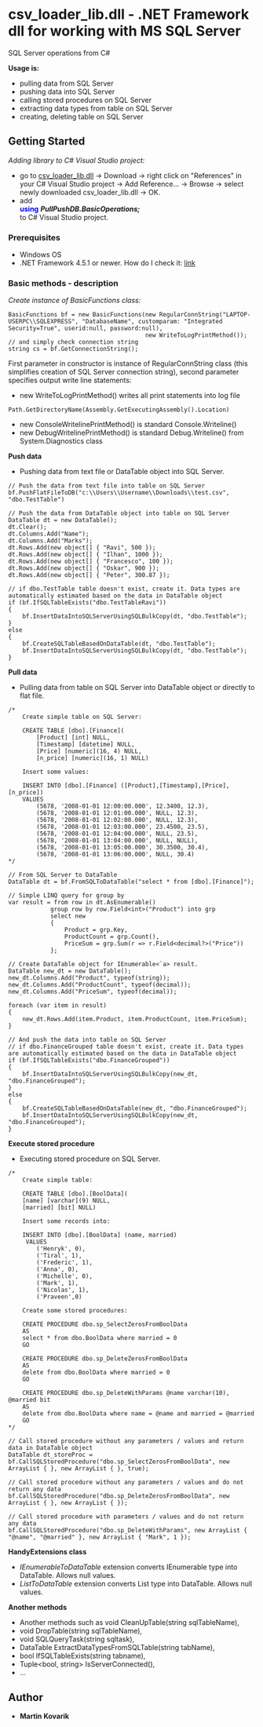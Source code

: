 ﻿# csv_loader_lib.dll - .NET Framework dll for working with MS SQL Server
SQL Server operations from C#

**Usage is:**
* pulling data from SQL Server
* pushing data into SQL Server
* calling stored procedures on SQL Server
* extracting data types from table on SQL Server
* creating, deleting table on SQL Server

## Getting Started
*Adding library to C# Visual Studio project:*
* go to [csv_loader_lib.dll](https://github.com/martinkabe/textfile_to_db_loader/blob/master/csv_loader_lib.dll) -> Download -> right click on "References" in your C# Visual Studio project -> Add Reference... -> Browse -> select newly downloaded csv_loader_lib.dll -> OK.
* add 
<br /> <font color="blue"> **using**</font> <i>**PullPushDB.BasicOperations;**</i>
<br /> to C# Visual Studio project.

### Prerequisites
* Windows OS
* .NET Framework 4.5.1 or newer. How do I check it: [link](https://docs.microsoft.com/en-us/dotnet/framework/migration-guide/how-to-determine-which-versions-are-installed/)

### Basic methods - description
*Create instance of BasicFunctions class:*
```
BasicFunctions bf = new BasicFunctions(new RegularConnString("LAPTOP-USERPC\\SQLEXPRESS", "DatabaseName", customparam: "Integrated Security=True", userid:null, password:null),
                                       new WriteToLogPrintMethod());
// and simply check connection string
string cs = bf.GetConnectionString();
```
First parameter in constructor is instance of RegularConnString class (this simplifies creation of SQL Server connection string), second parameter specifies output write line statements:
* new WriteToLogPrintMethod() writes all print statements into log file
```
Path.GetDirectoryName(Assembly.GetExecutingAssembly().Location)
```
* new ConsoleWritelinePrintMethod() is standard Console.Writeline()
* new DebugWritelinePrintMethod() is standard Debug.Writeline() from System.Diagnostics class

**Push data**
* Pushing data from text file or DataTable object into SQL Server.
```
// Push the data from text file into table on SQL Server
bf.PushFlatFileToDB("c:\\Users\\Username\\Downloads\\test.csv", "dbo.TestTable")

// Push the data from DataTable object into table on SQL Server
DataTable dt = new DataTable();
dt.Clear();
dt.Columns.Add("Name");
dt.Columns.Add("Marks");
dt.Rows.Add(new object[] { "Ravi", 500 });
dt.Rows.Add(new object[] { "Ilhan", 1000 });
dt.Rows.Add(new object[] { "Francesco", 100 });
dt.Rows.Add(new object[] { "Oskar", 900 });
dt.Rows.Add(new object[] { "Peter", 300.87 });

// if dbo.TestTable table doesn't exist, create it. Data types are automatically estimated based on the data in DataTable object
if (bf.IfSQLTableExists("dbo.TestTableRavi"))
{
    bf.InsertDataIntoSQLServerUsingSQLBulkCopy(dt, "dbo.TestTable");
}
else
{
    bf.CreateSQLTableBasedOnDataTable(dt, "dbo.TestTable");
    bf.InsertDataIntoSQLServerUsingSQLBulkCopy(dt, "dbo.TestTable");
}
```

**Pull data**
* Pulling data from table on SQL Server into DataTable object or directly to flat file.
```
/*
    Create simple table on SQL Server:

    CREATE TABLE [dbo].[Finance](
	    [Product] [int] NULL,
	    [Timestamp] [datetime] NULL,
	    [Price] [numeric](16, 4) NULL,
	    [n_price] [numeric](16, 1) NULL)

    Insert some values:

    INSERT INTO [dbo].[Finance] ([Product],[Timestamp],[Price],[n_price])
    VALUES
        (5678, '2008-01-01 12:00:00.000', 12.3400, 12.3),
	    (5678, '2008-01-01 12:01:00.000', NULL, 12.3),
	    (5678, '2008-01-01 12:02:00.000', NULL, 12.3),
	    (5678, '2008-01-01 12:03:00.000', 23.4500, 23.5),
	    (5678, '2008-01-01 12:04:00.000', NULL, 23.5),
	    (5678, '2008-01-01 13:04:00.000', NULL, NULL),
	    (5678, '2008-01-01 13:05:00.000', 30.3500, 30.4),
	    (5678, '2008-01-01 13:06:00.000', NULL, 30.4)
*/

// From SQL Server to DataTable
DataTable dt = bf.FromSQLToDataTable("select * from [dbo].[Finance]");

// Simple LINQ query for group by
var result = from row in dt.AsEnumerable()
            group row by row.Field<int>("Product") into grp
            select new
            {
                Product = grp.Key,
                ProductCount = grp.Count(),
                PriceSum = grp.Sum(r => r.Field<decimal?>("Price"))
            };

// Create DataTable object for IEnumerable<`a> result.
DataTable new_dt = new DataTable();
new_dt.Columns.Add("Product", typeof(string));
new_dt.Columns.Add("ProductCount", typeof(decimal));
new_dt.Columns.Add("PriceSum", typeof(decimal));

foreach (var item in result)
{
    new_dt.Rows.Add(item.Product, item.ProductCount, item.PriceSum);
}

// And push the data into table on SQL Server
// if dbo.FinanceGrouped table doesn't exist, create it. Data types are automatically estimated based on the data in DataTable object
if (bf.IfSQLTableExists("dbo.FinanceGrouped"))
{
    bf.InsertDataIntoSQLServerUsingSQLBulkCopy(new_dt, "dbo.FinanceGrouped");
}
else
{
    bf.CreateSQLTableBasedOnDataTable(new_dt, "dbo.FinanceGrouped");
    bf.InsertDataIntoSQLServerUsingSQLBulkCopy(new_dt, "dbo.FinanceGrouped");
}
```

**Execute stored procedure**
* Executing stored procedure on SQL Server.

```
/*
    Create simple table:

    CREATE TABLE [dbo].[BoolData](
	[name] [varchar](9) NULL,
	[married] [bit] NULL)

    Insert some records into:

    INSERT INTO [dbo].[BoolData] (name, married)
	 VALUES
	    ('Henryk', 0),
	    ('Tiral', 1),
	    ('Frederic', 1),
	    ('Anna', 0),
	    ('Michelle', 0),
	    ('Mark', 1),
	    ('Nicolas', 1),
	    ('Praveen',0)

    Create some stored procedures:

    CREATE PROCEDURE dbo.sp_SelectZerosFromBoolData
    AS
    select * from dbo.BoolData where married = 0
    GO

    CREATE PROCEDURE dbo.sp_DeleteZerosFromBoolData
    AS
    delete from dbo.BoolData where married = 0
    GO

    CREATE PROCEDURE dbo.sp_DeleteWithParams @name varchar(10), @married bit
    AS
    delete from dbo.BoolData where name = @name and married = @married
    GO
*/

// Call stored procedure without any parameters / values and return data in DataTable object
DataTable dt_storeProc = bf.CallSQLStoredProcedure("dbo.sp_SelectZerosFromBoolData", new ArrayList { }, new ArrayList { }, true);

// Call stored procedure without any parameters / values and do not return any data
bf.CallSQLStoredProcedure("dbo.sp_DeleteZerosFromBoolData", new ArrayList { }, new ArrayList { });

// Call stored procedure with parameters / values and do not return any data
bf.CallSQLStoredProcedure("dbo.sp_DeleteWithParams", new ArrayList { "@name", "@married" }, new ArrayList { "Mark", 1 });
```

**HandyExtensions class**
* <i>IEnumerableToDataTable</i> extension converts IEnumerable type into DataTable. Allows null values.
* <i>ListToDataTable</i> extension converts List type into DataTable. Allows null values.

**Another methods**
* Another methods such as void CleanUpTable(string sqlTableName),
* void DropTable(string sqlTableName),
* void SQLQueryTask(string sqltask),
* DataTable ExtractDataTypesFromSQLTable(string tabName),
* bool IfSQLTableExists(string tabname),
* Tuple<bool, string> IsServerConnected(),
* ...

## Author

* **Martin Kovarik**
